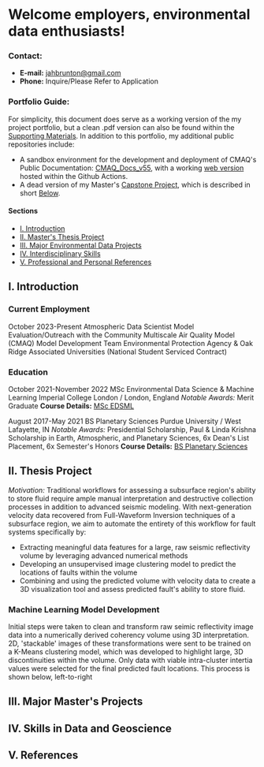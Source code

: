 # Welcome employers, environmental data enthusiasts!

### Contact:
 - **E-mail:** [jahbrunton@gmail.com](jahbrunton@gmail.com)
 - **Phone:** Inquire/Please Refer to Application

### Portfolio Guide:
For simplicity, this document does serve as a working version of the my project portfolio, but a clean .pdf version can also be found within the [Supporting Materials](./Supporting_Materials/). 
In addition to this portfolio, my additional public repositories include:
  - A sandbox environment for the development and deployment of CMAQ's Public Documentation: [CMAQ_Docs_v55](https://github.com/jbrunto/CMAQ_Docs_v55), with a working [web version](https://jbrunto.github.io/CMAQ_Docs_v55/) hosted within the Github Actions.
  - A dead version of my Master's [Capstone Project](https://github.com/jbrunto/Seismic_Machine_Learning), which is described in short [Below](#Thesis).

#### Sections
  - [I. Introduction](#Introduction)
  - [II. Master's Thesis Project](#Thesis)
  - [III. Major Environmental Data Projects](#Projects)
  - [IV. Interdisciplinary Skills](#Skills)
  - [V. Professional and Personal References](#References)


<a id=Introduction></a>
## I. Introduction

### Current Employment
October 2023-Present
Atmospheric Data Scientist
Model Evaluation/Outreach with the Community Multiscale Air Quality Model (CMAQ) Model Development Team
Environmental Protection Agency & Oak Ridge Associated Universities (National Student Serviced Contract)

### Education
October 2021-November 2022
MSc Environmental Data Science & Machine Learning
Imperial College London / London, England
*Notable Awards:* Merit Graduate
**Course Details:** [MSc EDSML](https://www.imperial.ac.uk/study/courses/postgraduate-taught/environmental-data-science-machine-learning/)

August 2017-May 2021
BS Planetary Sciences
Purdue University / West Lafayette, IN
*Notable Awards:* Presidential Scholarship, Paul & Linda Krishna Scholarship in Earth, Atmospheric, and Planetary Sciences, 6x Dean's List Placement, 6x Semester's Honors
**Course Details:** [BS Planetary Sciences](https://www.eaps.purdue.edu/for_students/undergraduate/planetary/index.html)

<a id=Thesis></a>
## II. Thesis Project

*Motivation:* Traditional workflows for assessing a subsurface region's ability to store fluid require ample manual interpretation and destructive collection processes in addition to advanced seismic modeling. With next-generation velocity data recovered from Full-Waveform Inversion techniques of a subsurface region, we aim to automate the entirety of this workflow for fault systems specifically by:
- Extracting meaningful data features for a large, raw seismic reflectivity volume by leveraging advanced numerical methods
- Developing an unsupervised image clustering model to predict the locations of faults within the volume
- Combining and using the predicted volume with velocity data to create a 3D visualization tool and assess predicted fault's ability to store fluid.

### Machine Learning Model Development
Initial steps were taken to clean and transform raw seimic reflectivity image data into a numerically derived coherency volume using 3D interpretation. 2D, 'stackable' images of these transformations were sent to be trained on a K-Means clustering model, which was developed to highlight large, 3D discontinuities within the volume. Only data with viable intra-cluster intertia values were selected for the final predicted fault locations. This process is shown below, left-to-right




<a id=Projects></a>
## III. Major Master's Projects
<a id=Skills></a>
## IV. Skills in Data and Geoscience
<a id=References></a>
## V. References

